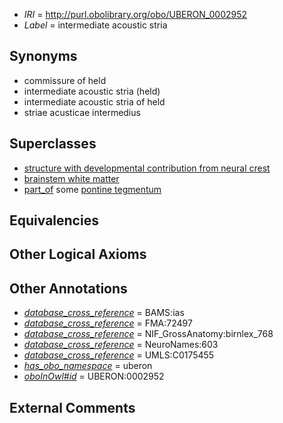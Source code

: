  * *IRI* = http://purl.obolibrary.org/obo/UBERON_0002952
 * *Label* = intermediate acoustic stria

## Synonyms

 * commissure of held
 * intermediate acoustic stria (held)
 * intermediate acoustic stria of held
 * striae acusticae intermedius

## Superclasses

 * [structure with developmental contribution from neural crest](../../UBERON/14/UBERON_0010314.md)
 * [brainstem white matter](../../UBERON/91/UBERON_0014891.md)
 * [part_of](../../BFO/50/BFO_0000050.md) some [pontine tegmentum](../../UBERON/23/UBERON_0003023.md)

## Equivalencies


## Other Logical Axioms


## Other Annotations

 * *[database_cross_reference](../../ef/oboInOwl#hasDbXref.md)* = BAMS:ias
 * *[database_cross_reference](../../ef/oboInOwl#hasDbXref.md)* = FMA:72497
 * *[database_cross_reference](../../ef/oboInOwl#hasDbXref.md)* = NIF_GrossAnatomy:birnlex_768
 * *[database_cross_reference](../../ef/oboInOwl#hasDbXref.md)* = NeuroNames:603
 * *[database_cross_reference](../../ef/oboInOwl#hasDbXref.md)* = UMLS:C0175455
 * *[has_obo_namespace](../../ce/oboInOwl#hasOBONamespace.md)* = uberon
 * *[oboInOwl#id](../../id/oboInOwl#id.md)* = UBERON:0002952

## External Comments

